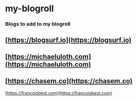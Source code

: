 # my-blogroll

### Blogs to add to my blogroll

[https://blogsurf.io](https://blogsurf.io)
-----
[https://michaeluloth.com](https://michaeluloth.com)
-----
[https://chasem.co](https://chasem.co)
------




[https://francoisbest.com](https://francoisbest.com)
